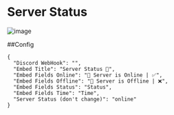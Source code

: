 # Server Status
![image](https://i.imgur.com/3tkAFFz.png")

##Config
```
{
  "Discord WebHook": "",
  "Embed Title": "Server Status 💫",
  "Embed Fields Online": "📡 Server is Online | ✅",
  "Embed Fields Offline": "📡 Server is Offline | ❌",
  "Embed Fields Status": "Status",
  "Embed Fields Time": "Time",
  "Server Status (don't change)": "online"
}
```
